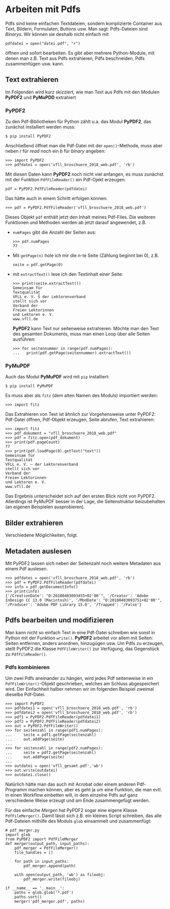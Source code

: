 # Arbeiten mit Pdfs 

Pdfs sind keine einfachen Textdateien, sondern komplizierte Container aus Text, Bildern, Formulaten, Buttons usw. Man sagt: Pdfs-Dateien sind _Binarys_. Wir können sie deshalb nicht einfach mit 
```
pdfdatei = open("datei.pdf", "r")
```
öffnen und sofort bearbeiten. Es gibt aber mehrere Python-Module, mit denen man z.B. Text aus Pdfs extrahieren, Pdfs beschneiden, Pdfs zusammenfügen usw. kann. 

## Text extrahieren
Im Folgenden wird kurz skizziert, wie man Text aus Pdfs mit den Modulen **PyPDF2** und **PyMuPDD** extrahiert
### PyPDF2
Zu den Pdf-Bibliotheken für Python  zählt u.a. das Modul **PyPDF2**, das zunächst installiert werden muss:
```
$ pip install PyPDF2
```
Anschließend öffnet man die Pdf-Datei mit der `open()`-Methode, muss aber neben _r_ für _read_ noch ein _b_ für _binary_ angeben:
```
>>> import PyPDF2
>>> pdfdatei = open('vfll_broschuere_2018_web.pdf', 'rb')
```  
Mit diesen Daten kann **PyPDF2** noch nicht viel anfangen, es muss zunächst mit der Funktion `PdfFileReader()` ein Pdf-Ojekt erzeugen:
```
pdf = PyPDF2.PdfFileReader(pdfdatei)
```
Das hätte auch in einem Schritt erfolgen können:
```
>>> pdf = PyPDF2.PdfFileReader('vfll_broschuere_2018_web.pdf')
```
Dieses Objekt `pdf` enthält jetzt den Inhalt meines Pdf-Files. Die weiteren Funktionen und Methoden werden ab jetzt darauf angewendet, z.B.

* `numPages` gibt die Anzahl der Seiten aus:
  ```
  >>> pdf.numPages
  77
  ```
* Mit `getPage(n)` hole ich mir die n-te Seite (Zählung beginnt bei 0), z.B.
  ```
  seite = pdf.getPage(0)
  ```
* mit `extractText()` lese ich den Textinhalt einer Seite:
  ```
  >>> print(seite.extractText())
  Gemeinsam für 
  Textqualität
  VFLL e. V. Š der Lektorenverband 
  stellt sich vor
  Verband der
  Freien Lektorinnen
  und Lektoren e. V.
  www.vfll.de 
  ```
  **PyPDF2** kann Text nur seitenweise extrahieren. Möchte man den Text des gesamten Dokuments, muss man einen Loop über alle Seiten ausführen:
  ```
  >>> for seitennummer in range(pdf.numPages):
  ...   print(pdf.getPage(seitennummer).extractText())
  ```


### PyMuPDF
Auch das Modul **PyMuPDF** wird mit `pip` installiert:
```
$ pip install PyMuPDF
```
Es muss aber als `fitz` (dem alten Namen des Moduls) importiert werden:
```
>>> import fitz
```
Das Extrahieren von Text ist ähnlich zur Vorgehensweise unter PyPDF2: Pdf-Datei öffnen, Pdf-Objekt erzeugen, Seite abrufen, Text extrahieren:
```
>>> import fitz
>>> pdf_dokument = "vfll_broschuere_2018_web.pdf"
>>> pdf = fitz.open(pdf_dokument)
>>> print(pdf.pageCount)
77
>>> print(pdf.loadPage(0).getText("text"))
Gemeinsam für 
Textqualität
VFLL e. V. — der Lektorenverband 
stellt sich vor
Verband der
Freien Lektorinnen
und Lektoren e. V.
www.vfll.de
```
Das Ergebnis unterscheidet sich auf den ersten Blick nicht von PyPDF2. Allerdings ist PyMuPDF besser in der Lage, die Seitenstruktur beizubehalten (an eigenen Beispielen ausprobieren).

## Bilder extrahieren
Verschiedene Möglichkeiten, folgt.

## Metadaten auslesen
Mit PyPDF2 lassen sich neben der Seitenzahl noch weitere Metadaten aus einem Pdf auslesen.
```
>>> pdfdatei = open('vfll_broschuere_2018_web.pdf', 'rb')
>>> pdf = PyPDF2.PdfFileReader(pdfdatei)
>>> info = pdf.getDocumentInfo()
>>> print(info)
{'/CreationDate': "D:20180403093455+02'00'", '/Creator': 'Adobe InDesign CC 13.0 (Macintosh)', '/ModDate': "D:20180403093751+02'00'", '/Producer': 'Adobe PDF Library 15.0', '/Trapped': '/False'}
```

## Pdfs bearbeiten und modifizieren
Man kann nicht so einfach Text in eine Pdf-Datei schreiben wie sonst in Python mit der Funktion `write()`. **PyPDF2** arbeitet vor allem mit Seiten:  Seiten entfernen, anders anordnen, hinzugügen usw. Um Pdfs zu erzeugen, stellt PyPDF2 die Klasse `PdfFileWriter()` zur Verfügung, das Gegenstück zu `PdfFileReader()`. 
### Pdfs kombinieren
Um zwei Pdfs aneinander zu hängen, wird jedes Pdf seitenweise in ein `PdfFileWriter()`-Objekt geschrieben, welches am Schluss abgespeichert wird. Der Einfachheit halber nehmen wir im folgenden Beispiel zweimal dieselbe Pdf-Datei.
```
>>> import PyPDF2
>>> pdfdatei1 = open('vfll_broschuere_2018_web.pdf', 'rb')
>>> pdfdatei2 = open('vfll_broschuere_2018_web.pdf', 'rb')
>>> pdf1 = PyPDF2.PdfFileReader(pdfdatei1)
>>> pdf2 = PyPDF2.PdfFileReader(pdfdatei2)
>>> out = PyPDF2.PdfFileWriter()
>>> for seitenzahl in range(pdf1.numPages):
...     seite = pdf1.getPage(seitenzahl)
...     out.addPage(seite)
... 
>>> for seitenzahl in range(pdf2.numPages):
...     seite = pdf2.getPage(seitenzahl)
...     out.addPage(seite)
... 
>>> outdatei = open('vfll_gesamt.pdf','wb')
>>> out.write(outdatei)
>>> outdatei.close()
```
Natürlich hätte man das auch mit Acrobat oder einem anderen Pdf-Programm machen können, aber es geht ja um eine Funktion, die man evtl. in einen Workflow einbetten will, in dem einzelne Pdfs auf ganz verschiedene Weise erzeugt und am Ende zusammengefügt werden.

Für das einfache _Mergen_ hat PyPDF2 sogar eine eigene Klasse `PdfFileMerger()`. Damit lässt sich z.B. ein kleines Script schreiben, das alle Pdf-Dateien mithilfe des Moduls `glob` einsammelt und zusammenfügt:
```
# pdf_merger.py
import glob
from PyPDF2 import PdfFileMerger
def merger(output_path, input_paths):
    pdf_merger = PdfFileMerger()
    file_handles = []
    
    for path in input_paths:
        pdf_merger.append(path)
        
    with open(output_path, 'wb') as fileobj:
        pdf_merger.write(fileobj)
        
if __name__ == '__main__':
    paths = glob.glob('*.pdf')
    paths.sort()
    merger('pdf_merger.pdf', paths)
```




    


